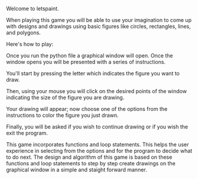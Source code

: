 Welcome to letspaint. 

When playing this game you will be able to use your imagination to come up with designs and drawings using basic figures like circles, rectangles, lines, and polygons. 

Here's how to play:

Once you run the python file a graphical window will open. Once the window opens you will be presented with a series of instructions. 

You'll start by pressing the letter which indicates the figure you want to draw. 

Then, using your mouse you will click on the desired points of the window indicating the size of the figure you are drawing.

Your drawing will appear; now choose one of the options from the instructions to color the figure you just drawn. 

Finally, you will be asked if you wish to continue drawing or if you wish the exit the program. 

This game incorporates functions and loop statements. This helps the user experience in selecting from the options and for the program to decide what to do next. 
The design and algorithm of this game is based on these functions and loop statements to step by step create drawings on the graphical window in a simple and staight forward manner. 
